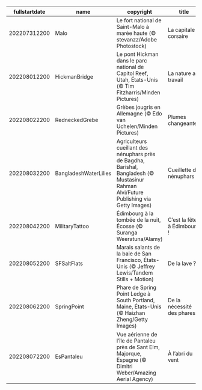 |fullstartdate|name|copyright|title|image|
|--|--|--|--|--|
202207312200|Malo|Le fort national de Saint-Malo à marée haute (© stevanzz/Adobe Photostock)|La capitale corsaire|![](/fr-FR/2022/08/202207312200Malo.jpg)|
202208012200|HickmanBridge|Le pont Hickman dans le parc national de Capitol Reef, Utah, États-Unis (© Tim Fitzharris/Minden Pictures)|La nature au travail|![](/fr-FR/2022/08/202208012200HickmanBridge.jpg)|
202208022200|RedneckedGrebe|Grèbes jougris en Allemagne (© Edo van Uchelen/Minden Pictures)|Plumes changeantes|![](/fr-FR/2022/08/202208022200RedneckedGrebe.jpg)|
202208032200|BangladeshWaterLilies|Agriculteurs cueillant des nénuphars près de Bagdha, Barishal, Bangladesh (© Mustasinur Rahman Alvi/Future Publishing via Getty Images)|Cueillette de nénuphars|![](/fr-FR/2022/08/202208032200BangladeshWaterLilies.jpg)|
202208042200|MilitaryTattoo|Édimbourg à la tombée de la nuit, Écosse (© Suranga Weeratuna/Alamy)|C’est la fête à Édimbourg !|![](/fr-FR/2022/08/202208042200MilitaryTattoo.jpg)|
202208052200|SFSaltFlats|Marais salants de la baie de San Francisco, États-Unis (© Jeffrey Lewis/Tandem Stills + Motion)|De la lave ?|![](/fr-FR/2022/08/202208052200SFSaltFlats.jpg)|
202208062200|SpringPoint|Phare de Spring Point Ledge à South Portland, Maine, États-Unis (© Haizhan Zheng/Getty Images)|De la nécessité des phares|![](/fr-FR/2022/08/202208062200SpringPoint.jpg)|
202208072200|EsPantaleu|Vue aérienne de l’île de Pantaleu près de Sant Elm, Majorque, Espagne (© Dimitri Weber/Amazing Aerial Agency)|À l’abri du vent|![](/fr-FR/2022/08/202208072200EsPantaleu.jpg)|
